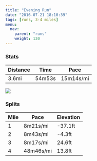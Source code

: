 ```yaml
---
title: "Evening Run"
date: "2016-07-21 18:10:39"
tags: [runs, 3-4 miles]
menu:
  nav:
    parent: "runs"
    weight: 130
---
```


### Stats

| Distance | Time | Pace |
|----------|------|------|
|3.6mi|54m53s|15m14s/mi|

<img src='https://maps.googleapis.com/maps/api/staticmap?maptype=roadmap&path=enc:uikeInxtLpBvXgA~bAnB|@gAj@EpCxDlRfLnVTpGvD|LvDhEjDPlJtP}ImOmEi@}EqGwEgW{JaRaDeOe@wFzA_BiBu@t@aCa@ep@v@gViCkJnAkF[oCaEaMvAeAZ{DnABe@jCv@e@yBwCf@x@&key=AIzaSyC1MId7bFpkLXNAaYhBSTb8jLyiSqzbDtM&size=800x800&markers=color:yellow|label:S|53.47499,-2.24152&markers=color:green|label:F|53.47522000000002,-2.2370200000000002'>

### Splits

| Mile | Pace | Elevation |
|------|------|-----------|
|1|8m21s/mi|-37.1ft|
|2|8m43s/mi|-4.3ft|
|3|8m17s/mi|24.6ft|
|4|48m46s/mi|13.8ft|
